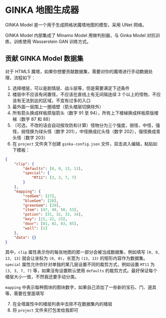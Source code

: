 # GINKA 地图生成器

GINKA Model 是一个用于生成网格状魔塔地图的模型，采用 UNet 网络。

GINKA Model 内部集成了 Minamo Model 用做判别器，与 Ginka Model 对抗训练，训练使用 Wasserstein GAN 训练方式。

## 贡献 GINKA Model 数据集

对于 HTML5 魔塔，如果你想要贡献数据集，需要对你的魔塔进行手动数据处理，流程如下：

1. 选择楼层，可以是剧情层、战斗层等，但是需要满足下述条件
2. 楼层中不应该有闲置怪，不应该在直线上有无间隔连续 3 个以上的怪物，不应该有无法到达的区域，不宜有过多的入口
3. 最外面一层围上一圈墙壁（箭头楼层切换除外）
4. 所有箭头换成样板原版箭头（数字 91 至 94），所有上下楼梯换成样板原版楼梯（数字 87 和 88）
5. （可选，不改的话会自动按攻防和计算）怪物分为三个强度，弱怪，中怪，强怪，弱怪换为绿头怪（数字 201），中怪换成红头怪（数字 202），强怪换成青头怪（数字 203）
6. 在 `project` 文件夹下创建 `ginka-config.json` 文件，双击进入编辑，粘贴如下模板：

```json
{
    "clip": {
        "defaults": [0, 0, 13, 13],
        "special": {
            "MT11": [3, 3, 7, 7]
        }
    },
    "mapping": {
        "redGem": [27],
        "blueGem": [28],
        "greenGem": [29],
        "item": [47, 49, 50, 53],
        "potion": [31, 32, 33, 34],
        "key": [21, 22, 23],
        "door": [81, 82, 83, 85],
        "wall": [1]
    },
    "data": {}
}
```

其中，`clip` 属性表示你的每张地图的那一部分会被当成数据集，例如填写 `[0, 0, 13, 13]` 就会让坐标为 `(0, 0)`，长宽为 `(13, 13)` 的矩形内容作为数据集。`special` 属性允许你针对单独的某几层设置不同的裁剪方式，例如设置 `MT11` 为 `[3, 3, 7, 7]` 等，如果没有设置默认使用 `defaults` 的裁剪方式。最好保证每个楼层大小一致，不然我还要手动分类。

`mapping` 中表示每种图块的图块数字，如果自己添加了一些新的宝石、门、道具等，需要在里面填写

7. 在全塔属性中的楼层列表中去除不在数据集内的楼层
8. 将 `project` 文件夹打包发给我即可
